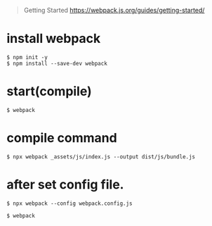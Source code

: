 
> Getting Started
> https://webpack.js.org/guides/getting-started/

# install webpack
```
$ npm init -y
$ npm install --save-dev webpack
```

# start(compile)
```
$ webpack
```

# compile command
```
$ npx webpack _assets/js/index.js --output dist/js/bundle.js
```

# after set config file.
```
$ npx webpack --config webpack.config.js
```

```
$ webpack
```
